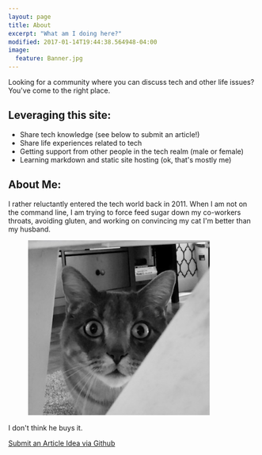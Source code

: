 ```yaml
---
layout: page
title: About
excerpt: "What am I doing here?"
modified: 2017-01-14T19:44:38.564948-04:00
image:
  feature: Banner.jpg
---
```


Looking for a community where you can discuss tech and other life issues?  You've come to the right place.

## Leveraging this site:

* Share tech knowledge (see below to submit an article!)
* Share life experiences related to tech
* Getting support from other people in the tech realm (male or female)
* Learning markdown and static site hosting (ok, that's mostly me)

## About Me:

I rather reluctantly entered the tech world back in 2011.  When I am not on the command line, I am trying to force feed sugar down my co-workers throats, avoiding gluten, and working on convincing my cat I'm better than my husband.

<figure>
<img src="/images/Ajax.jpg" alt="image">
</figure>

I don't think he buys it.

<a markdown="0" href="https://github.com/tracom1/techlady/pulls" class="btn">Submit an Article Idea via Github</a>

[^1]: Example: *domain.com/category-name/post-title*
